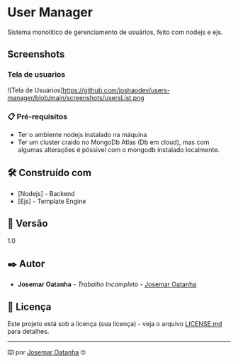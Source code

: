 # User Manager

Sistema monolitico de gerenciamento de usuários, feito com nodejs e ejs.

## Screenshots

### Tela de usuarios

![Tela de Usuários]https://github.com/joshaodev/users-manager/blob/main/screenshots/usersList.png


### 📋 Pré-requisitos

* Ter o ambiente nodejs instalado na máquina 
* Ter um cluster craido no MongoDb Atlas (Db em cloud), mas com algumas alterações é póssivel com o mongodb instalado localmente.

## 🛠️ Construído com

* [Nodejs] - Backend
* [Ejs] - Template Engine

## 📌 Versão

1.0 

## ✒️ Autor

* **Josemar Oatanha** - *Trabalho Incompleto* - [Josemar Oatanha](https://github.com/joshaodev)

## 📄 Licença

Este projeto está sob a licença (sua licença) - veja o arquivo [LICENSE.md](https://github.com/usuario/projeto/licenca) para detalhes.

---
⌨️ por [Josemar Oatanha](https://gist.github.com/joshaodev) 🤓
